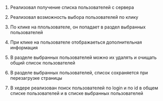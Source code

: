 1. Реализовал получение списка пользователей с сервера 

2. Реализовал возможность выбора пользователей по клику

3. По клике на плользователе, он попадает в раздел выбранных пользователей

4. При клике на пользователе отображаеться дополнительная информация

5. В разделе выбранных пользователей можно их удалять и очищать общий список пользователей

6. В разделе выбранных пользователей, список сохраняется при перезагрузке страницы

7. В хедере реализован поиск пользователей по login и по id в общем списке пользователей и в списке выбранных пользователей


